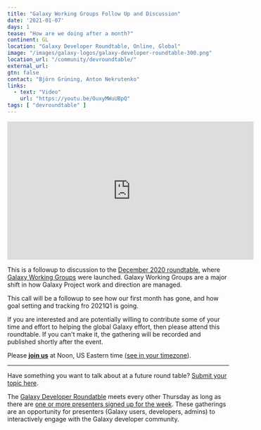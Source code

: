 ```yaml
---
title: "Galaxy Working Groups Follow Up and Discussion"
date: '2021-01-07'
days: 1
tease: "How are we doing after a month?"
continent: GL
location: "Galaxy Developer Roundtable, Online, Global"
image: "/images/galaxy-logos/galaxy-developer-roundtable-300.png"
location_url: "/community/devroundtable/"
external_url:
gtn: false
contact: "Björn Grüning, Anton Nekrutenko"
links:
  - text: "Video"
    url: "https://youtu.be/OuxyMWuUBpQ"
tags: [ "devroundtable" ]
---
```


<iframe width="560" height="315" src="https://www.youtube-nocookie.com/embed/OuxyMWuUBpQ" frameborder="0" allow="accelerometer; autoplay; encrypted-media; gyroscope; picture-in-picture" allowfullscreen></iframe>

This is a followup to discussion to the [December 2020 roundtable](/events/2020-12-10-dev-roundtable/), where [Galaxy Working Groups](/community/wg/) were launched.  Galaxy Working Groups are a major shift in how Galaxy Project work and direction are managed.

This call will be a followup to see how our first month has gone, and how goal setting and tracking fro 2021Q1 is going.

If you are interested and are potentially willing to contribute some of your time and effort to helping the global Galaxy effort, then please attend this roundtable.  If you can't make it, the gathering will be recorded and published shortly after the event.

Please **[join us](https://psu.zoom.us/j/92752763386)** at Noon, US Eastern time ([see in your timezone](https://www.timeanddate.com/worldclock/fixedtime.html?msg=Galaxy+Developer+Roundtable&iso=20210107T12&p1=179&ah=1)).

---

Have something you want to talk about at a future round table? [Submit your topic here](https://bit.ly/gxdevroundtablepresent).

The [Galaxy Developer Roundatble](/community/devroundtable/) meets every other Thursday as long as there are [one or more presenters signed up for the week](https://bit.ly/gxdevroundtablepresent).  These gatherings are an opportunity for presenters (Galaxy users, developers, admins) to interactively engage with the Galaxy developer community. 
